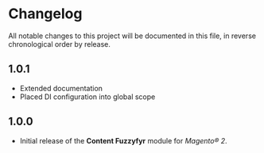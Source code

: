 # Changelog

All notable changes to this project will be documented in this file, in reverse chronological order by release.

## 1.0.1

- Extended documentation
- Placed DI configuration into global scope

## 1.0.0

- Initial release of the **Content Fuzzyfyr** module for *Magento® 2*.